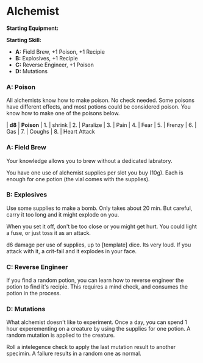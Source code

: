# Alchemist

**Starting Equipment:** 

**Starting Skill:** 

- **A:** Field Brew, +1 Poison, +1 Recipie
- **B:** Explosives, +1 Recipie
- **C:** Reverse Engineer, +1 Poison
- **D:** Mutations 



### A: Poison

All alchemists know how to make poison. No check needed. 
Some poisons have different effects, and most potions could be considered
poison. You know how to make one of the poisons below. 

| **d8**  | **Poison**
|  1. | shrink
|  2. | Paralize
|  3. | Pain
|  4. | Fear
|  5. | Frenzy
|  6. | Gas
|  7. | Coughs
|  8. | Heart Attack


### A: Field Brew 

Your knowledge allows you to brew without a dedicated labratory. 

You have one use of alchemist supplies per slot you buy (10g). 
Each is enough for one potion (the vial comes with the supplies).

### B: Explosives

Use some supplies to make a bomb. Only takes about 20 min. 
But careful, carry it too long and it might explode on you. 

When you set it off, don't be too close or you might get hurt. 
You could light a fuse, or just toss it as an attack. 

d6 damage per use of supplies, up to [template] dice. Its very loud. 
If you attack with it, a crit-fail and it explodes in your face. 

### C: Reverse Engineer

If you find a random potion, you can learn how to reverse engineer the potion
to find it's recipie. This requires a mind check, and consumes the potion in
the process. 

### D: Mutations

What alchemist doesn't like to experiment. Once a day, you can spend 1 hour
experementing on a creature by using the supplies for one potion. A random
mutation is applied to the creature. 

Roll a intelegence check to apply the last mutation result to another specimin. 
A failure results in a random one as normal. 


